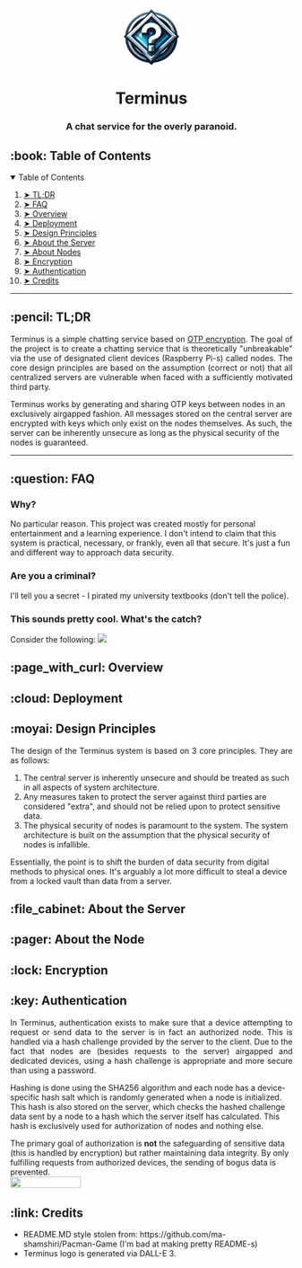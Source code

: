 <p align="center"> 
  <img src="Terminus/assets/img/TerminusLogo.png" alt="Terminus Logo" width="100px" height="100px">
</p>
<h1 align="center"> Terminus </h1>
<h3 align="center"> A chat service for the overly paranoid. </h3>

<h2 id="table-of-contents"> :book: Table of Contents</h2>

<!-- TABLE OF CONTENTS -->
<details open="open">
  <summary>Table of Contents</summary>
  <ol>
    <li><a href="#tl-dr"> ➤ TL;DR</a></li>
    <li><a href="#faq"> ➤ FAQ</a></li>
    <li><a href="#overview"> ➤ Overview</a></li>
    <li><a href="#deployment"> ➤ Deployment</a></li>
    <li><a href="#design-principles"> ➤ Design Principles</a></li>
    <li><a href="#server"> ➤ About the Server</a></li>
    <li><a href="#node"> ➤ About Nodes</a></li>
    <li><a href="#encryption"> ➤ Encryption</a></li>
    <li><a href="#authentication"> ➤ Authentication</a></li>
    <li><a href="#credits"> ➤ Credits</a></li>
  </ol>
</details>

<hr>

<!-- TL;DR -->
<h2 id="tl-dr"> :pencil: TL;DR</h2>

<p align="justify"> 
  Terminus is a simple chatting service based on <a href="https://en.wikipedia.org/wiki/One-time_pad">OTP encryption</a>. The goal of the project is to create a chatting service that is theoretically "unbreakable" via the use of designated client devices (Raspberry Pi-s) called nodes. The core design principles are based on the assumption (correct or not) that all centralized servers are vulnerable when faced with a sufficiently motivated third party.

  Terminus works by generating and sharing OTP keys between nodes in an exclusively airgapped fashion. All messages stored on the central server are encrypted with keys which only exist on the nodes themselves. As such, the server can be inherently unsecure as long as the physical security of the nodes is guaranteed.
</p>

<hr>

<!-- FAQ -->
<h2 id="faq"> :question: FAQ</h2>

<p align="justify"> 
  <h3>Why?</h3>
  No particular reason. This project was created mostly for personal entertainment and a learning experience. I don't intend to claim that this system is practical, necessary, or frankly, even all that secure. It's just a fun and different way to approach data security.
  
  <h3>Are you a criminal?</h3>
  I'll tell you a secret - I pirated my university textbooks (don't tell the police).

  <h3>This sounds pretty cool. What's the catch?</h3>
  Consider the following:
  <img src="https://imgs.xkcd.com/comics/security.png" />
</p>

<!-- OVERVIEW -->
<h2 id="overview"> :page_with_curl: Overview</h2>

<p align="justify"> 
</p>

<!-- DEPLOYMENT -->
<h2 id="deployment"> :cloud: Deployment</h2>

<p align="justify"> 
</p>

<!-- DESIGN PRINCIPLES -->
<h2 id="design-principles"> :moyai: Design Principles</h2>

<p align="justify"> 
  The design of the Terminus system is based on 3 core principles. They are as follows:

  <ol>
    <li>The central server is inherently unsecure and should be treated as such in all aspects of system architecture.</li>
    <li>Any measures taken to protect the server against third parties are considered "extra", and should not be relied upon to protect sensitive data.</li>
    <li>The physical security of nodes is paramount to the system. The system architecture is built on the assumption that the physical security of nodes is infallible.</li>
  </ol>

  Essentially, the point is to shift the burden of data security from digital methods to physical ones. It's arguably a lot more difficult to steal a device from a locked vault than data from a server.
</p>

<!-- SERVER -->
<h2 id="server"> :file_cabinet: About the Server</h2>

<p align="justify"> 
</p>

<!-- NODE -->
<h2 id="node"> :pager: About the Node</h2>

<p align="justify"> 
</p>

<!-- ENCRYPTION -->
<h2 id="encryption"> :lock: Encryption</h2>

<p align="justify"> 
</p>

<!-- AUTHENTICATION -->
<h2 id="authentication"> :key: Authentication</h2>

<p align="justify"> 
  In Terminus, authentication exists to make sure that a device attempting to request or send data to the server is in fact an authorized node. This is handled via a hash challenge provided by the server to the client. Due to the fact that nodes are (besides requests to the server) airgapped and dedicated devices, using a hash challenge is appropriate and more secure than using a password. 

  Hashing is done using the SHA256 algorithm and each node has a device-specific hash salt which is randomly generated when a node is initialized. This hash is also stored on the server, which checks the hashed challenge data sent by a node to a hash which the server itself has calculated. This hash is exclusively used for authorization of nodes and nothing else.

  The primary goal of authorization is **not** the safeguarding of sensitive data (this is handled by encryption) but rather maintaining data integrity. By only fulfilling requests from authorized devices, the sending of bogus data is prevented.<br />
  <img src="https://github.com/karl-k-m/Terminus/assets/74490726/dcc4e42c-11ca-4d03-870b-3ac8daae4d59" width="50%" height="50%"/>
</p>

<!-- CREDITS -->
<h2 id="credits"> :link: Credits</h2>

<p align="justify"> 
  <ul>
    <li>README.MD style stolen from: https://github.com/ma-shamshiri/Pacman-Game (I'm bad at making pretty README-s)</li>
    <li>Terminus logo is generated via DALL-E 3.</li>
  </ul>
</p>
